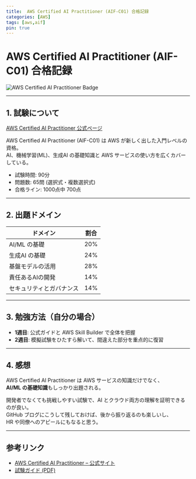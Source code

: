 ```yaml
---
title:  AWS Certified AI Practitioner (AIF-C01) 合格記録
categories: [AWS]
tags: [aws,aif]
pin: true
---
```

# AWS Certified AI Practitioner (AIF-C01) 合格記録

![AWS Certified AI Practitioner Badge](https://img-c.udemycdn.com/course/480x270/6082703_d639.jpg)

---

## 1. 試験について
[AWS Certified AI Practitioner 公式ページ](https://aws.amazon.com/jp/certification/certified-ai-practitioner/)  

AWS Certified AI Practitioner (AIF-C01) は AWS が新しく出した入門レベルの資格。  
AI、機械学習(ML)、生成AI の基礎知識と AWS サービスの使い方を広くカバーしている。  

- 試験時間: 90分  
- 問題数: 65問 (選択式・複数選択式)  
- 合格ライン: 1000点中 700点  

---

## 2. 出題ドメイン

| ドメイン | 割合 |
|----------|------|
| AI/ML の基礎 | 20% |
| 生成AI の基礎 | 24% |
| 基盤モデルの活用 | 28% |
| 責任あるAIの開発 | 14% |
| セキュリティとガバナンス | 14% |

---

## 3. 勉強方法（自分の場合）

- **1週目**: 公式ガイドと AWS Skill Builder で全体を把握   
- **2週目**: 模擬試験をひたすら解いて、間違えた部分を重点的に復習  

---

## 4. 感想

AWS Certified AI Practitioner は AWS サービスの知識だけでなく、  
**AI/ML の基礎知識**もしっかり出題される。  

開発者でなくても挑戦しやすい試験で、AI とクラウド両方の理解を証明できるのが良い。  
GitHub ブログにこうして残しておけば、後から振り返るのも楽しいし、  
HR や同僚へのアピールにもなると思う。  

---

## 参考リンク
- [AWS Certified AI Practitioner – 公式サイト](https://aws.amazon.com/jp/certification/certified-ai-practitioner/)  
- [試験ガイド (PDF)](https://d1.awsstatic.com/training-and-certification/docs-ai-practitioner/AWS-Certified-AI-Practitioner_Exam-Guide.pdf)
